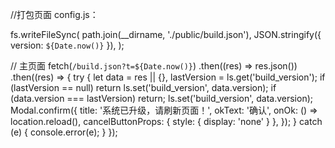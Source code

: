 //打包页面 config.js：

  fs.writeFileSync(
    path.join(__dirname, './public/build.json'),
    JSON.stringify({ version: `${Date.now()}` }),
  );


// 主页面
   fetch(`/build.json?t=${Date.now()}`)
      .then((res) => res.json())
      .then((res) => {
        try {
          let data = res || {},
            lastVersion = ls.get('build_version');
          if (lastVersion == null) return ls.set('build_version', data.version);
          if (data.version === lastVersion) return;
          ls.set('build_version', data.version);
          Modal.confirm({
            title: '系统已升级，请刷新页面！',
            okText: '确认',
            onOk: () => location.reload(),
            cancelButtonProps: { style: { display: 'none' } },
          });
        } catch (e) {
          console.error(e);
        }
      });
